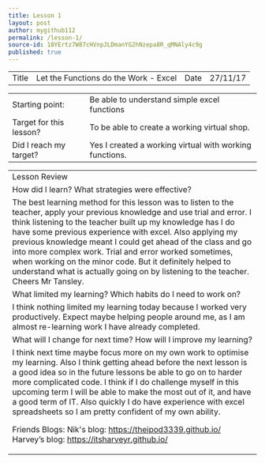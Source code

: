 ```yaml
---
title: Lesson 1
layout: post
author: mygithub112
permalink: /lesson-1/
source-id: 18YErtz7W87cHVnpJLDmanYG2hNzepa8R_qMNAly4c9g
published: true
---
```

<table>
  <tr>
    <td>Title</td>
    <td>Let the Functions do the Work - Excel</td>
    <td>Date</td>
    <td>27/11/17</td>
  </tr>
</table>


<table>
  <tr>
    <td>Starting point:</td>
    <td>Be able to understand simple excel functions</td>
  </tr>
  <tr>
    <td>Target for this lesson?</td>
    <td>To be able to create a working virtual shop. </td>
  </tr>
  <tr>
    <td>Did I reach my target? </td>
    <td> Yes I created a working virtual with working functions.</td>
  </tr>
</table>


<table>
  <tr>
    <td>Lesson Review</td>
  </tr>
  <tr>
    <td>How did I learn? What strategies were effective? </td>
  </tr>
  <tr>
    <td>The best learning method for this lesson was to listen to the teacher, apply your previous knowledge and use trial and error. I think listening to the teacher built up my knowledge has I do have some previous experience with excel. Also applying my previous knowledge meant I could get ahead of the class and go into more complex work. Trial and error worked sometimes, when working on the minor code. But it definitely helped to understand what is actually going on by listening to the teacher. Cheers Mr Tansley.</td>
  </tr>
  <tr>
    <td>What limited my learning? Which habits do I need to work on? </td>
  </tr>
  <tr>
    <td>I think nothing limited my learning today because I worked very productively. Expect maybe helping people around me, as I am almost re-learning work I have already completed.</td>
  </tr>
  <tr>
    <td>What will I change for next time? How will I improve my learning?</td>
  </tr>
  <tr>
    <td>I think next time maybe focus more on my own work to optimise my learning. Also I think getting ahead before the next lesson is a good idea so in the future lessons be able to go on to harder more complicated code. I think if I do challenge myself in this upcoming term I will be able to make the most out of it, and have a good term of IT. Also quickly I do have experience with excel spreadsheets so I am pretty confident of my own ability.

Friends Blogs:
Nik's blog: https://theipod3339.github.io/ 
Harvey’s blog: https://itsharveyr.github.io/</td>
  </tr>
</table>


